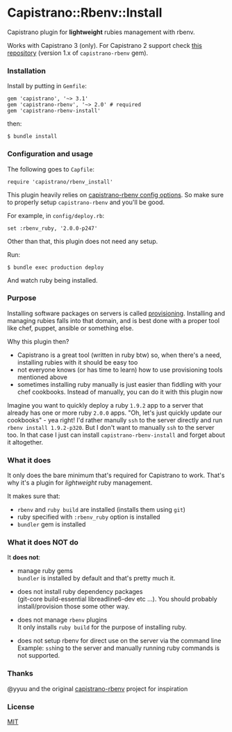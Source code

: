 # Capistrano::Rbenv::Install

Capistrano plugin for **lightweight** rubies management with rbenv.

Works with Capistrano 3 (only). For Capistrano 2 support check
[this repository](https://github.com/yyuu/capistrano-rbenv)
(version 1.x of `capistrano-rbenv` gem).

### Installation

Install by putting in `Gemfile`:

    gem 'capistrano', '~> 3.1'
    gem 'capistrano-rbenv', '~> 2.0' # required
    gem 'capistrano-rbenv-install'

then:

    $ bundle install

### Configuration and usage

The following goes to `Capfile`:

    require 'capistrano/rbenv_install'

This plugin heavily relies on
[capistrano-rbenv config options](https://github.com/capistrano/rbenv#usage).
So make sure to properly setup `capistrano-rbenv` and you'll be good.

For example, in `config/deploy.rb`:

    set :rbenv_ruby, '2.0.0-p247'

Other than that, this plugin does not need any setup.

Run:

    $ bundle exec production deploy

And watch ruby being installed.

### Purpose

Installing software packages on servers is called
[provisioning](http://en.wikipedia.org/wiki/Provisioning#Server_provisioning).
Installing and managing rubies falls into that domain, and is best done with a
proper tool like chef, puppet, ansible or something else.

Why this plugin then?

- Capistrano is a great tool (written in ruby btw) so, when there's a need,
installing rubies with it should be easy too
- not everyone knows (or has time to learn) how to use provisioning tools
mentioned above
- sometimes installing ruby manually is just easier than fiddling with your
chef cookbooks. Instead of manually, you can do it with this plugin now

Imagine you want to quickly deploy a ruby `1.9.2` app to a server that already
has one or more ruby `2.0.0` apps.
"Oh, let's just quickly update our cookbooks" - yea right! I'd rather manully
`ssh` to the server directly and run `rbenv install 1.9.2-p320`. But I don't
want to manually `ssh` to the server too. In that case I just can install
`capistrano-rbenv-install` and forget about it altogether.

### What it does

It only does the bare minimum that's required for Capistrano to work. That's
why it's a plugin for *lightweight* ruby management.

It makes sure that:

- `rbenv` and `ruby build` are installed (installs them using `git`)
- ruby specified with `:rbenv_ruby` option is installed
- `bundler` gem is installed

### What it does NOT do

It **does not**:

- manage ruby gems<br/>
`bundler` is installed by default and that's pretty much it.

- does not install ruby dependency packages<br/>
(git-core build-essential libreadline6-dev etc ...). You should probably
install/provision those some other way.

- does not manage `rbenv` plugins<br/>
It only installs `ruby build` for the purpose of installing ruby.

- does not setup rbenv for direct use on the server via the command line<br/>
Example: `ssh`ing to the server and manually running ruby commands is not
supported.

### Thanks

@yyuu and the original
[capistrano-rbenv](https://github.com/yyuu/capistrano-rbenv) project for
inspiration

### License

[MIT](LICENSE.md)
